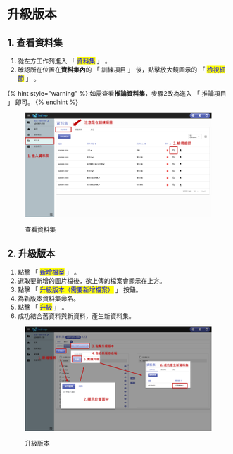 # 升級版本

## 1. 查看資料集

1. 從左方工作列進入 「 <mark style="color:blue;">資料集</mark> 」 。
2. 確認所在位置在**資料集內**的 「 訓練項目 」 後，點擊放大鏡圖示的 「 <mark style="color:blue;">檢視細節</mark> 」 。

{% hint style="warning" %}
如需查看**推論資料集**，步驟2改為進入 「 推論項目 」 即可。
{% endhint %}

<figure><img src="../../.gitbook/assets/image (146).png" alt=""><figcaption><p>查看資料集</p></figcaption></figure>

## 2. 升級版本

1. 點擊  「 <mark style="color:blue;">新增檔案</mark> 」 。
2. 選取要新增的圖片檔後，欲上傳的檔案會顯示在上方。
3. 點擊  「 <mark style="color:blue;">升級版本（需要新增檔案）</mark> 」 按鈕。
4. 為新版本資料集命名。
5. 點擊 「 <mark style="color:blue;">升級</mark> 」 。
6. 成功結合舊資料與新資料，產生新資料集。

<figure><img src="../../.gitbook/assets/image (151).png" alt=""><figcaption><p>升級版本</p></figcaption></figure>
